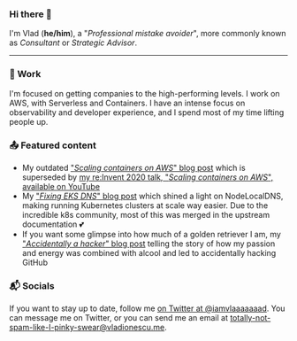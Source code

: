 ### Hi there 👋

I'm Vlad (**he/him**), a "_Professional mistake avoider_", more commonly known as _Consultant_ or _Strategic Advisor_.

---

### 💼 Work

I'm focused on getting companies to the high-performing levels. I work on AWS, with Serverless and Containers. I have an intense focus on observability and developer experience, and I spend most of my time lifting people up.

### 📤 Featured content

- My outdated ["_Scaling containers on AWS_" blog post](https://www.vladionescu.me/posts/scaling-containers-in-aws/) which is superseded by [my re:Invent 2020 talk, "_Scaling containers on AWS_", available on YouTube](https://www.youtube.com/watch?v=UhRiLCxYNbo)
- My ["_Fixing EKS DNS_" blog post](https://www.vladionescu.me/posts/eks-dns/) which shined a light on NodeLocalDNS, making running Kubernetes clusters at scale way easier. Due to the incredible k8s community, most of this was merged in the upstream documentation 💕
- If you want some glimpse into how much of a golden retriever I am, my ["_Accidentally a hacker_" blog post](https://www.vladionescu.me/posts/how-i-became-a-hacker/) telling the story of how my passion and energy was combined with alcool and led to accidentally hacking GitHub

### 📬 Socials

If you want to stay up to date, follow me [on Twitter at @iamvlaaaaaaad](https://twitter.com/iamvlaaaaaaad/). You can message me on Twitter, or you can send me an email at [totally-not-spam-like-I-pinky-swear@vladionescu.me](mailto:totally-not-spam-I-pinky-swear@vladionescu.me?subject=Hey).
